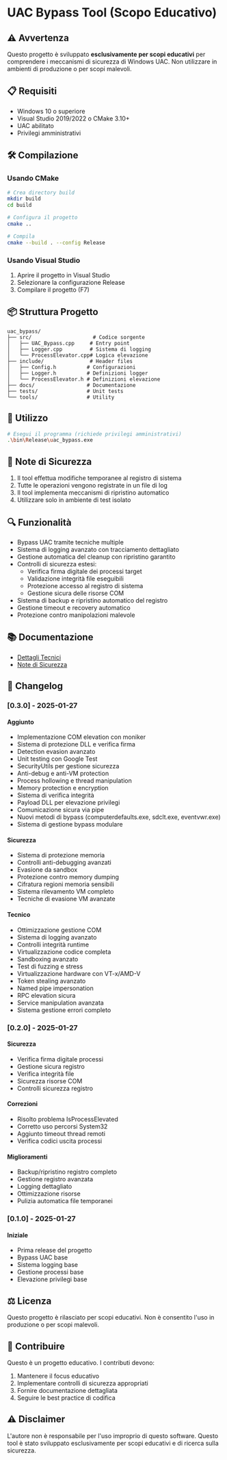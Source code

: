 # UAC Bypass Tool (Scopo Educativo)

## ⚠️ Avvertenza
Questo progetto è sviluppato **esclusivamente per scopi educativi** per comprendere i meccanismi di sicurezza di Windows UAC. Non utilizzare in ambienti di produzione o per scopi malevoli.

## 📋 Requisiti
- Windows 10 o superiore
- Visual Studio 2019/2022 o CMake 3.10+
- UAC abilitato
- Privilegi amministrativi

## 🛠️ Compilazione

### Usando CMake
```bash
# Crea directory build
mkdir build
cd build

# Configura il progetto
cmake ..

# Compila
cmake --build . --config Release
```

### Usando Visual Studio
1. Aprire il progetto in Visual Studio
2. Selezionare la configurazione Release
3. Compilare il progetto (F7)

## 📦 Struttura Progetto
```
uac_bypass/
├── src/                    # Codice sorgente
│   ├── UAC_Bypass.cpp     # Entry point
│   ├── Logger.cpp         # Sistema di logging
│   └── ProcessElevator.cpp# Logica elevazione
├── include/               # Header files
│   ├── Config.h          # Configurazioni
│   ├── Logger.h          # Definizioni logger
│   └── ProcessElevator.h # Definizioni elevazione
├── docs/                 # Documentazione
├── tests/                # Unit tests
└── tools/                # Utility
```

## 🚀 Utilizzo
```bash
# Esegui il programma (richiede privilegi amministrativi)
.\bin\Release\uac_bypass.exe
```

## 📝 Note di Sicurezza
1. Il tool effettua modifiche temporanee al registro di sistema
2. Tutte le operazioni vengono registrate in un file di log
3. Il tool implementa meccanismi di ripristino automatico
4. Utilizzare solo in ambiente di test isolato

## 🔍 Funzionalità
- Bypass UAC tramite tecniche multiple
- Sistema di logging avanzato con tracciamento dettagliato
- Gestione automatica del cleanup con ripristino garantito
- Controlli di sicurezza estesi:
  - Verifica firma digitale dei processi target
  - Validazione integrità file eseguibili
  - Protezione accesso al registro di sistema
  - Gestione sicura delle risorse COM
- Sistema di backup e ripristino automatico del registro
- Gestione timeout e recovery automatico
- Protezione contro manipolazioni malevole

## 📚 Documentazione
- [Dettagli Tecnici](docs/technical_details.md)
- [Note di Sicurezza](docs/security_notes.md)

## 🔄 Changelog

### [0.3.0] - 2025-01-27
#### Aggiunto
- Implementazione COM elevation con moniker
- Sistema di protezione DLL e verifica firma
- Detection evasion avanzato
- Unit testing con Google Test
- SecurityUtils per gestione sicurezza
- Anti-debug e anti-VM protection
- Process hollowing e thread manipulation
- Memory protection e encryption
- Sistema di verifica integrità
- Payload DLL per elevazione privilegi
- Comunicazione sicura via pipe
- Nuovi metodi di bypass (computerdefaults.exe, sdclt.exe, eventvwr.exe)
- Sistema di gestione bypass modulare

#### Sicurezza
- Sistema di protezione memoria
- Controlli anti-debugging avanzati
- Evasione da sandbox
- Protezione contro memory dumping
- Cifratura regioni memoria sensibili
- Sistema rilevamento VM completo
- Tecniche di evasione VM avanzate

#### Tecnico
- Ottimizzazione gestione COM
- Sistema di logging avanzato
- Controlli integrità runtime
- Virtualizzazione codice completa
- Sandboxing avanzato
- Test di fuzzing e stress
- Virtualizzazione hardware con VT-x/AMD-V
- Token stealing avanzato
- Named pipe impersonation
- RPC elevation sicura
- Service manipulation avanzata
- Sistema gestione errori completo

### [0.2.0] - 2025-01-27
#### Sicurezza
- Verifica firma digitale processi
- Gestione sicura registro
- Verifica integrità file
- Sicurezza risorse COM
- Controlli sicurezza registro

#### Correzioni
- Risolto problema IsProcessElevated
- Corretto uso percorsi System32
- Aggiunto timeout thread remoti
- Verifica codici uscita processi

#### Miglioramenti
- Backup/ripristino registro completo
- Gestione registro avanzata
- Logging dettagliato
- Ottimizzazione risorse
- Pulizia automatica file temporanei

### [0.1.0] - 2025-01-27
#### Iniziale
- Prima release del progetto
- Bypass UAC base
- Sistema logging base
- Gestione processi base
- Elevazione privilegi base

## ⚖️ Licenza
Questo progetto è rilasciato per scopi educativi. Non è consentito l'uso in produzione o per scopi malevoli.

## 🤝 Contribuire
Questo è un progetto educativo. I contributi devono:
1. Mantenere il focus educativo
2. Implementare controlli di sicurezza appropriati
3. Fornire documentazione dettagliata
4. Seguire le best practice di codifica

## ⚠️ Disclaimer
L'autore non è responsabile per l'uso improprio di questo software. Questo tool è stato sviluppato esclusivamente per scopi educativi e di ricerca sulla sicurezza.
